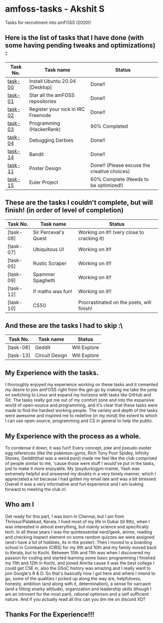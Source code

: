 # amfoss-tasks - Akshit S
Tasks for recruitment into amFOSS (2020)!

## Here is the list of tasks that I have done (with some having pending tweaks and optimizations) :

| Task No. | Task name | Status |
|----------|-----------|--------|
| [task-00](amfoss-tasks/task-00) | Install Ubuntu 20.04 [Desktop] | Done!!|
| [task-01](amfoss-tasks/task-01) | Star all the amFOSS repositories | Done!!|
| [task-02](amfoss-tasks/task-02) | Register your nick in IRC Freenode | Done!!|
| [task-03](amfoss-tasks/task-03) | Programming (HackerRank) | 90% Completed |
| [task-04](amfoss-tasks/task-04) | Debugging Derbies | Done!!|
| [task-14](amfoss-tasks/task-14) | Bandit | Done!!|
| [task-11](amfoss-tasks/task-11)  | Poster Design | Done!! (Please excuse the creative choices)|
| [task-15](amfoss-tasks/task-15) | Euler Project | 60% Complete (Needs to be optimized!)|

## These are the tasks I couldn't complete, but will finish! (in order of level of completion)
| Task No. | Task name | Status |
|----------|-----------|--------|
| [task-08] | Sir Perceval's Quest | Working on it!! (very close to cracking it)|
| [task-07] | Ubiquitous UI | Working on it!!|
| [task-05] | Rustic Scraper | Working on it!!|
| [task-09] | Spammer Spaghetti | Working on it!!|
| [task-12] | If maths was fun! | Working on it!!|
| [task-10] | CS50 | Procrastinated on the psets, will finish!|

## And these are the tasks I had to skip :\
| Task No. | Task name | Status |
|----------|-----------|--------|
| [task-06] | Geddit | Will Explore |
| [task-13] | Circuit Design | Will Explore |

## My Experience with the tasks.
I thoroughly enjoyed my experience working on these tasks and it cemented my desire to join amFOSS right from the get-go by making me take the jump on switching to Linux and expand my horizons with tasks like GitHub and Git. The tasks really got me out of my comfort zone and into the expansive world of open-source and programming, and it's clear that these tasks were made to find the hardest working people. The variety and depth of the tasks were awesome and inspired me to redefine (in my mind) the extent to which I can use open-source, programming and CS in general to help the public.

## My Experience with the process as a whole.
To condense it down, it was fun!! Every concept, joke and pseudo-easter egg references (like the pokemon-gyms, Rich Tony Poor Spidey, Infinity Stones, Geddit(that was a weird pun)) made me feel like the club comprised of people similar to me, 'cause those were stuff I would've put in the tasks, just to make it more enjoyable. My (psyduck)gym-trainer, Yash was extremely helpful and answered my doubts in a very timely manner, which I appreciated a lot because I had gotten my email late and was a bit stressed. Overall it was a very informative and fun experience and I am looking forward to meeting the club irl.

## Who am I
Get ready for this part, I was born in Chennai, but I am from Thrissur/Palakkad, Kerala. I lived most of my life in Dubai (til 8th), when I was interested in almost everything, but mainly science and specifically tech. 
In all these years I was the quintessential nerd/geek, anime, reading and checking Inspect element on some random quizzes we were assigned (and I have a lot of hobbies, its in the poster). 
Then I moved to a boarding school in Coimbatore (CIRS) for my 9th and 10th and my family moved back to Kerala, but to Kochi. 
Between 10th and 11th was when I discovered my passion for coding and started learning some basic programming 
I finished my 11th and 12th in Kochi, and joined Amrita cause it was the best college I could get CSE in, also the GSoC history was amazing and I really want to join Google's R & D.
So that's basically how I got here and where I intend to go, some of the qualities I picked up along the way are, helpfulness, honesty, ambition (and along with it, determination), a sense for sarcasm (and a fitting snarky attitude), organization and leadership skills (though I am an introvert for the most part), rational optimism and a self sufficient nature. And if you actually read all this can you dm me on discord XD?


## Thanks For the Experience!!!
